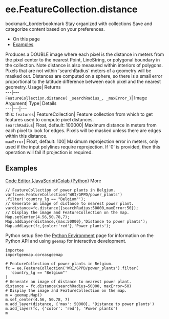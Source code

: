  
#  ee.FeatureCollection.distance 
bookmark_borderbookmark Stay organized with collections  Save and categorize content based on your preferences. 
  * On this page
  * [Examples](https://developers.google.com/earth-engine/apidocs/ee-featurecollection-distance#examples)


Produces a DOUBLE image where each pixel is the distance in meters from the pixel center to the nearest Point, LineString, or polygonal boundary in the collection. Note distance is also measured within interiors of polygons. Pixels that are not within 'searchRadius' meters of a geometry will be masked out. 
Distances are computed on a sphere, so there is a small error proportional to the latitude difference between each pixel and the nearest geometry.
Usage| Returns  
---|---  
`FeatureCollection.distance( _searchRadius_, _maxError_)`| Image  
Argument| Type| Details  
---|---|---  
this: `features`| FeatureCollection| Feature collection from which to get features used to compute pixel distances.  
`searchRadius`| Float, default: 100000| Maximum distance in meters from each pixel to look for edges. Pixels will be masked unless there are edges within this distance.  
`maxError`| Float, default: 100| Maximum reprojection error in meters, only used if the input polylines require reprojection. If '0' is provided, then this operation will fail if projection is required.  
## Examples
[Code Editor (JavaScript)](https://developers.google.com/earth-engine/apidocs/ee-featurecollection-distance#code-editor-javascript-sample)[Colab (Python)](https://developers.google.com/earth-engine/apidocs/ee-featurecollection-distance#colab-python-sample) More
```
// FeatureCollection of power plants in Belgium.
varfc=ee.FeatureCollection('WRI/GPPD/power_plants')
.filter('country_lg == "Belgium"');
// Generate an image of distance to nearest power plant.
vardistance=fc.distance({searchRadius:50000,maxError:50});
// Display the image and FeatureCollection on the map.
Map.setCenter(4.56,50.78,7);
Map.addLayer(distance,{max:50000},'Distance to power plants');
Map.addLayer(fc,{color:'red'},'Power plants');
```
Python setup
See the [ Python Environment](https://developers.google.com/earth-engine/guides/python_install) page for information on the Python API and using `geemap` for interactive development.
```
importee
importgeemap.coreasgeemap
```
```
# FeatureCollection of power plants in Belgium.
fc = ee.FeatureCollection('WRI/GPPD/power_plants').filter(
  'country_lg == "Belgium"'
)
# Generate an image of distance to nearest power plant.
distance = fc.distance(searchRadius=50000, maxError=50)
# Display the image and FeatureCollection on the map.
m = geemap.Map()
m.set_center(4.56, 50.78, 7)
m.add_layer(distance, {'max': 50000}, 'Distance to power plants')
m.add_layer(fc, {'color': 'red'}, 'Power plants')
m
```

